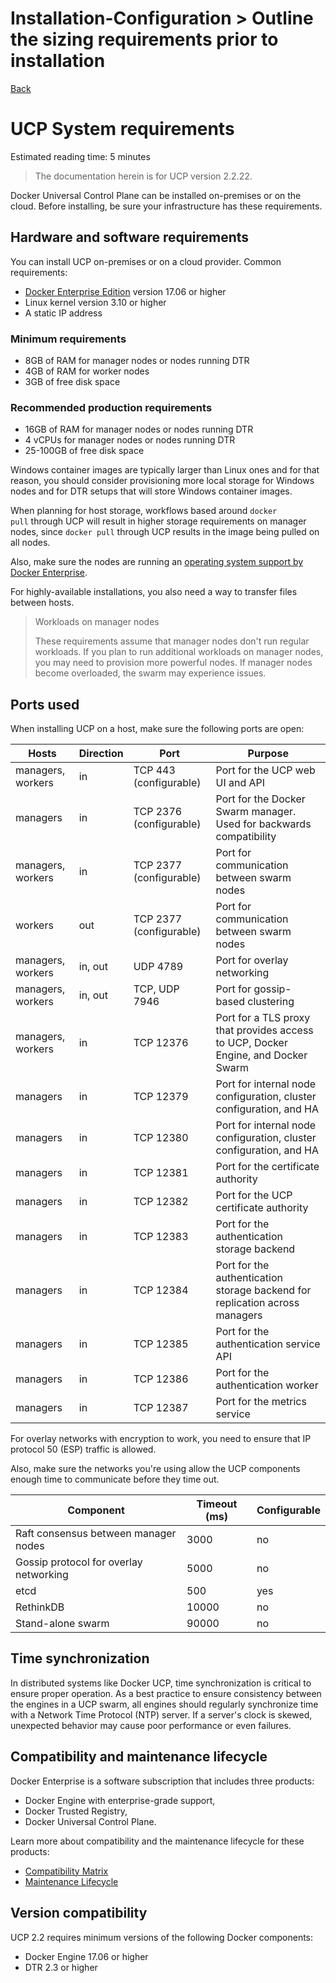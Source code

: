 # Installation-Configuration > Outline ​​the​​ sizing​​ requirements ​​prior ​​to ​​installation

[Back](./ReadMe.md)

UCP System requirements
=======================

Estimated reading time: 5 minutes

> The documentation herein is for UCP version 2.2.22.

Docker Universal Control Plane can be installed on-premises or on the cloud. Before installing, be sure your infrastructure has these requirements.

Hardware and software requirements[](https://docs.docker.com/datacenter/ucp/2.2/guides/admin/install/system-requirements/#hardware-and-software-requirements#hardware-and-software-requirements)
------------------------------------------------------------------------------------------------------------------------------------------------------------------------------------------------

You can install UCP on-premises or on a cloud provider. Common requirements:

-   [Docker Enterprise Edition](https://docs.docker.com/install/) version 17.06 or higher
-   Linux kernel version 3.10 or higher
-   A static IP address

### Minimum requirements[](https://docs.docker.com/datacenter/ucp/2.2/guides/admin/install/system-requirements/#hardware-and-software-requirements#minimum-requirements)

-   8GB of RAM for manager nodes or nodes running DTR
-   4GB of RAM for worker nodes
-   3GB of free disk space

### Recommended production requirements[](https://docs.docker.com/datacenter/ucp/2.2/guides/admin/install/system-requirements/#hardware-and-software-requirements#recommended-production-requirements)

-   16GB of RAM for manager nodes or nodes running DTR
-   4 vCPUs for manager nodes or nodes running DTR
-   25-100GB of free disk space

Windows container images are typically larger than Linux ones and for that reason, you should consider provisioning more local storage for Windows nodes and for DTR setups that will store Windows container images.

When planning for host storage, workflows based around `docker pull` through UCP will result in higher storage requirements on manager nodes, since `docker pull` through UCP results in the image being pulled on all nodes.

Also, make sure the nodes are running an [operating system support by Docker Enterprise](https://success.docker.com/Policies/Compatibility_Matrix).

For highly-available installations, you also need a way to transfer files between hosts.

> Workloads on manager nodes
>
> These requirements assume that manager nodes don't run regular workloads. If you plan to run additional workloads on manager nodes, you may need to provision more powerful nodes. If manager nodes become overloaded, the swarm may experience issues.

Ports used[](https://docs.docker.com/datacenter/ucp/2.2/guides/admin/install/system-requirements/#hardware-and-software-requirements#ports-used)
------------------------------------------------------------------------------------------------------------------------------------------------

When installing UCP on a host, make sure the following ports are open:

| Hosts | Direction | Port | Purpose |
| --- | --- | --- | --- |
| managers, workers | in | TCP 443 (configurable) | Port for the UCP web UI and API |
| managers | in | TCP 2376 (configurable) | Port for the Docker Swarm manager. Used for backwards compatibility |
| managers, workers | in | TCP 2377 (configurable) | Port for communication between swarm nodes |
| workers | out | TCP 2377 (configurable) | Port for communication between swarm nodes |
| managers, workers | in, out | UDP 4789 | Port for overlay networking |
| managers, workers | in, out | TCP, UDP 7946 | Port for gossip-based clustering |
| managers, workers | in | TCP 12376 | Port for a TLS proxy that provides access to UCP, Docker Engine, and Docker Swarm |
| managers | in | TCP 12379 | Port for internal node configuration, cluster configuration, and HA |
| managers | in | TCP 12380 | Port for internal node configuration, cluster configuration, and HA |
| managers | in | TCP 12381 | Port for the certificate authority |
| managers | in | TCP 12382 | Port for the UCP certificate authority |
| managers | in | TCP 12383 | Port for the authentication storage backend |
| managers | in | TCP 12384 | Port for the authentication storage backend for replication across managers |
| managers | in | TCP 12385 | Port for the authentication service API |
| managers | in | TCP 12386 | Port for the authentication worker |
| managers | in | TCP 12387 | Port for the metrics service |

For overlay networks with encryption to work, you need to ensure that IP protocol 50 (ESP) traffic is allowed.

Also, make sure the networks you're using allow the UCP components enough time to communicate before they time out.

| Component | Timeout (ms) | Configurable |
| --- | --- | --- |
| Raft consensus between manager nodes | 3000 | no |
| Gossip protocol for overlay networking | 5000 | no |
| etcd | 500 | yes |
| RethinkDB | 10000 | no |
| Stand-alone swarm | 90000 | no |

Time synchronization[](https://docs.docker.com/datacenter/ucp/2.2/guides/admin/install/system-requirements/#hardware-and-software-requirements#time-synchronization)
--------------------------------------------------------------------------------------------------------------------------------------------------------------------

In distributed systems like Docker UCP, time synchronization is critical to ensure proper operation. As a best practice to ensure consistency between the engines in a UCP swarm, all engines should regularly synchronize time with a Network Time Protocol (NTP) server. If a server's clock is skewed, unexpected behavior may cause poor performance or even failures.

Compatibility and maintenance lifecycle[](https://docs.docker.com/datacenter/ucp/2.2/guides/admin/install/system-requirements/#hardware-and-software-requirements#compatibility-and-maintenance-lifecycle)
----------------------------------------------------------------------------------------------------------------------------------------------------------------------------------------------------------

Docker Enterprise is a software subscription that includes three products:

-   Docker Engine with enterprise-grade support,
-   Docker Trusted Registry,
-   Docker Universal Control Plane.

Learn more about compatibility and the maintenance lifecycle for these products:

-   [Compatibility Matrix](https://success.docker.com/Policies/Compatibility_Matrix)
-   [Maintenance Lifecycle](https://success.docker.com/Policies/Maintenance_Lifecycle)

Version compatibility[](https://docs.docker.com/datacenter/ucp/2.2/guides/admin/install/system-requirements/#hardware-and-software-requirements#version-compatibility)
----------------------------------------------------------------------------------------------------------------------------------------------------------------------

UCP 2.2 requires minimum versions of the following Docker components:

-   Docker Engine 17.06 or higher
-   DTR 2.3 or higher